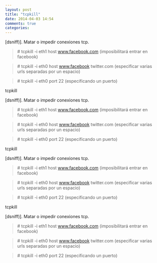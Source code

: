 ```yaml
---
layout: post
title: "tcpkill"
date: 2014-04-03 14:54
comments: true
categories: 
---
```

[dsniff)]. Matar o impedir conexiones tcp. 

>\# tcpkill -i eth1 host www.facebook.com (imposibilitará entrar en facebook) 

>\# tcpkill -i eth0 host www.facebook twitter.com (especificar varias urls separadas por un espacio)

>\# tcpkill -i eth0 port 22 (especificando un puerto)

tcpkill

[dsniff)]. Matar o impedir conexiones tcp. 

>\# tcpkill -i eth1 host www.facebook.com (imposibilitará entrar en facebook) 

>\# tcpkill -i eth0 host www.facebook twitter.com (especificar varias urls separadas por un espacio)

>\# tcpkill -i eth0 port 22 (especificando un puerto)

tcpkill

[dsniff)]. Matar o impedir conexiones tcp. 

>\# tcpkill -i eth1 host www.facebook.com (imposibilitará entrar en facebook) 

>\# tcpkill -i eth0 host www.facebook twitter.com (especificar varias urls separadas por un espacio)

>\# tcpkill -i eth0 port 22 (especificando un puerto)

tcpkill

[dsniff)]. Matar o impedir conexiones tcp. 

>\# tcpkill -i eth1 host www.facebook.com (imposibilitará entrar en facebook) 

>\# tcpkill -i eth0 host www.facebook twitter.com (especificar varias urls separadas por un espacio)

>\# tcpkill -i eth0 port 22 (especificando un puerto)

